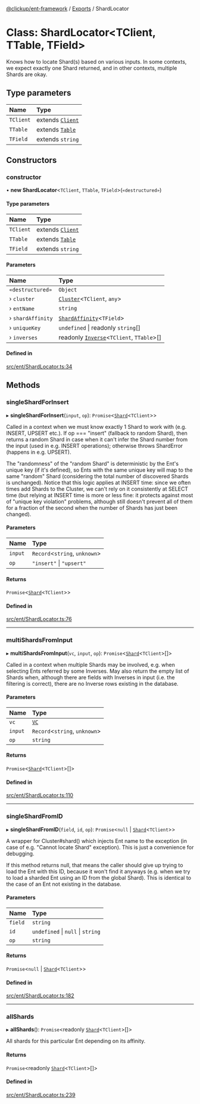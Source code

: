 [@clickup/ent-framework](../README.md) / [Exports](../modules.md) / ShardLocator

# Class: ShardLocator<TClient, TTable, TField\>

Knows how to locate Shard(s) based on various inputs. In some contexts, we
expect exactly one Shard returned, and in other contexts, multiple Shards are
okay.

## Type parameters

| Name | Type |
| :------ | :------ |
| `TClient` | extends [`Client`](Client.md) |
| `TTable` | extends [`Table`](../modules.md#table) |
| `TField` | extends `string` |

## Constructors

### constructor

• **new ShardLocator**<`TClient`, `TTable`, `TField`\>(`«destructured»`)

#### Type parameters

| Name | Type |
| :------ | :------ |
| `TClient` | extends [`Client`](Client.md) |
| `TTable` | extends [`Table`](../modules.md#table) |
| `TField` | extends `string` |

#### Parameters

| Name | Type |
| :------ | :------ |
| `«destructured»` | `Object` |
| › `cluster` | [`Cluster`](Cluster.md)<`TClient`, `any`\> |
| › `entName` | `string` |
| › `shardAffinity` | [`ShardAffinity`](../modules.md#shardaffinity)<`TField`\> |
| › `uniqueKey` | `undefined` \| readonly `string`[] |
| › `inverses` | readonly [`Inverse`](Inverse.md)<`TClient`, `TTable`\>[] |

#### Defined in

[src/ent/ShardLocator.ts:34](https://github.com/clickup/ent-framework/blob/master/src/ent/ShardLocator.ts#L34)

## Methods

### singleShardForInsert

▸ **singleShardForInsert**(`input`, `op`): `Promise`<[`Shard`](Shard.md)<`TClient`\>\>

Called in a context when we must know exactly 1 Shard to work with (e.g.
INSERT, UPSERT etc.). If op === "insert" (fallback to random Shard), then
returns a random Shard in case when it can't infer the Shard number from
the input (used in e.g. INSERT operations); otherwise throws ShardError
(happens in e.g. UPSERT).

The "randomness" of the "random Shard" is deterministic by the Ent's unique
key (if it's defined), so Ents with the same unique key will map to the
same "random" Shard (considering the total number of discovered Shards is
unchanged). Notice that this logic applies at INSERT time: since we often
times add Shards to the Cluster, we can't rely on it consistently at SELECT
time (but relying at INSERT time is more or less fine: it protects against
most of "unique key violation" problems, although still doesn't prevent all
of them for a fraction of the second when the number of Shards has just
been changed).

#### Parameters

| Name | Type |
| :------ | :------ |
| `input` | `Record`<`string`, `unknown`\> |
| `op` | ``"insert"`` \| ``"upsert"`` |

#### Returns

`Promise`<[`Shard`](Shard.md)<`TClient`\>\>

#### Defined in

[src/ent/ShardLocator.ts:76](https://github.com/clickup/ent-framework/blob/master/src/ent/ShardLocator.ts#L76)

___

### multiShardsFromInput

▸ **multiShardsFromInput**(`vc`, `input`, `op`): `Promise`<[`Shard`](Shard.md)<`TClient`\>[]\>

Called in a context when multiple Shards may be involved, e.g. when
selecting Ents referred by some Inverses. May also return the empty list of
Shards when, although there are fields with Inverses in input (i.e. the
filtering is correct), there are no Inverse rows existing in the database.

#### Parameters

| Name | Type |
| :------ | :------ |
| `vc` | [`VC`](VC.md) |
| `input` | `Record`<`string`, `unknown`\> |
| `op` | `string` |

#### Returns

`Promise`<[`Shard`](Shard.md)<`TClient`\>[]\>

#### Defined in

[src/ent/ShardLocator.ts:110](https://github.com/clickup/ent-framework/blob/master/src/ent/ShardLocator.ts#L110)

___

### singleShardFromID

▸ **singleShardFromID**(`field`, `id`, `op`): `Promise`<``null`` \| [`Shard`](Shard.md)<`TClient`\>\>

A wrapper for Cluster#shard() which injects Ent name to the exception (in
case of e.g. "Cannot locate Shard" exception). This is just a convenience
for debugging.

If this method returns null, that means the caller should give up trying to
load the Ent with this ID, because it won't find it anyways (e.g. when we
try to load a sharded Ent using an ID from the global Shard). This is
identical to the case of an Ent not existing in the database.

#### Parameters

| Name | Type |
| :------ | :------ |
| `field` | `string` |
| `id` | `undefined` \| ``null`` \| `string` |
| `op` | `string` |

#### Returns

`Promise`<``null`` \| [`Shard`](Shard.md)<`TClient`\>\>

#### Defined in

[src/ent/ShardLocator.ts:182](https://github.com/clickup/ent-framework/blob/master/src/ent/ShardLocator.ts#L182)

___

### allShards

▸ **allShards**(): `Promise`<readonly [`Shard`](Shard.md)<`TClient`\>[]\>

All shards for this particular Ent depending on its affinity.

#### Returns

`Promise`<readonly [`Shard`](Shard.md)<`TClient`\>[]\>

#### Defined in

[src/ent/ShardLocator.ts:239](https://github.com/clickup/ent-framework/blob/master/src/ent/ShardLocator.ts#L239)
